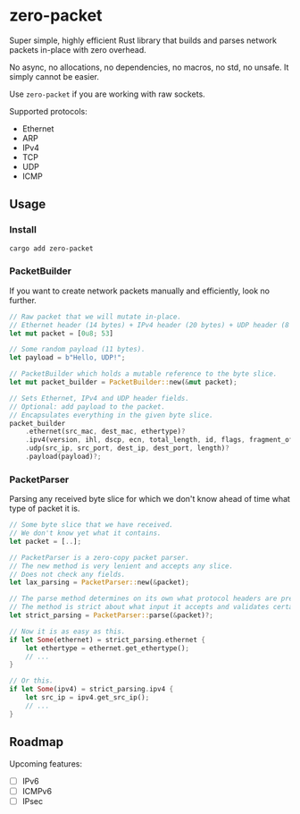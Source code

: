 # zero-packet

Super simple, highly efficient Rust library that builds and parses network packets in-place with zero overhead.

No async, no allocations, no dependencies, no macros, no std, no unsafe. It simply cannot be easier.

Use `zero-packet` if you are working with raw sockets.

Supported protocols:
- Ethernet
- ARP
- IPv4
- TCP
- UDP
- ICMP

## Usage

### Install

```bash
cargo add zero-packet
```

### PacketBuilder

If you want to create network packets manually and efficiently, look no further.

```Rust
// Raw packet that we will mutate in-place.
// Ethernet header (14 bytes) + IPv4 header (20 bytes) + UDP header (8 bytes) = 42 bytes.
let mut packet = [0u8; 53]

// Some random payload (11 bytes).
let payload = b"Hello, UDP!";

// PacketBuilder which holds a mutable reference to the byte slice.
let mut packet_builder = PacketBuilder::new(&mut packet);

// Sets Ethernet, IPv4 and UDP header fields.
// Optional: add payload to the packet.
// Encapsulates everything in the given byte slice.
packet_builder
    .ethernet(src_mac, dest_mac, ethertype)?
    .ipv4(version, ihl, dscp, ecn, total_length, id, flags, fragment_offset, ttl, protocol, src_ip, dest_ip)?
    .udp(src_ip, src_port, dest_ip, dest_port, length)?
    .payload(payload)?;
```

### PacketParser

Parsing any received byte slice for which we don't know ahead of time what type of packet it is.

```Rust
// Some byte slice that we have received.
// We don't know yet what it contains.
let packet = [..];

// PacketParser is a zero-copy packet parser.
// The new method is very lenient and accepts any slice.
// Does not check any fields.
let lax_parsing = PacketParser::new(&packet);

// The parse method determines on its own what protocol headers are present.
// The method is strict about what input it accepts and validates certain fields.
let strict_parsing = PacketParser::parse(&packet)?;

// Now it is as easy as this.
if let Some(ethernet) = strict_parsing.ethernet {
    let ethertype = ethernet.get_ethertype();
    // ...
}

// Or this.
if let Some(ipv4) = strict_parsing.ipv4 {
    let src_ip = ipv4.get_src_ip();
    // ...
}
```

## Roadmap

Upcoming features:
- [ ] IPv6
- [ ] ICMPv6
- [ ] IPsec